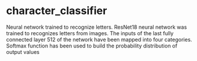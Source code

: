 # character_classifier
Neural network trained to recognize letters.
ResNet18 neural network was trained to recognizes letters from images.
The inputs of the last fully connected layer 512 of the network have been mapped into four categories.
Softmax function has been used to build the probability distribution of output values

